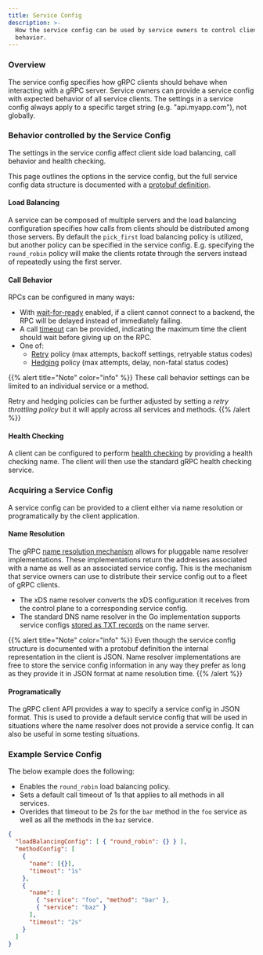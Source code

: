 ```yaml
---
title: Service Config
description: >-
  How the service config can be used by service owners to control client
  behavior.
---
```


### Overview

The service config specifies how gRPC clients should behave when interacting
with a gRPC server. Service owners can provide a service config with expected
behavior of all service clients. The settings in a service config always apply
to a specific target string (e.g. "api.myapp.com"), not globally.

### Behavior controlled by the Service Config

The settings in the service config affect client side load balancing, call
behavior and health checking.

This page outlines the options in the service config, but the full service
config data structure is documented with a [protobuf definition].

#### Load Balancing

A service can be composed of multiple servers and the load balancing
configuration specifies how calls from clients should be distributed among
those servers. By default the `pick_first` load balancing policy is utilized,
but another policy can be specified in the service config. E.g. specifying the
`round_robin` policy will make the clients rotate through the servers instead
of repeatedly using the first server.

#### Call Behavior

RPCs can be configured in many ways:

- With [wait-for-ready] enabled, if a client cannot connect to a backend, the
  RPC will be delayed instead of immediately failing.
- A call [timeout] can be provided, indicating the maximum time the client
  should wait before giving up on the RPC.
- One of:
  - [Retry] policy (max attempts, backoff settings, retryable status codes)
  - [Hedging] policy (max attempts, delay, non-fatal status codes)

{{% alert title="Note" color="info" %}}
These call behavior settings can be limited to an individual service or a
method.

Retry and hedging policies can be further adjusted by setting a *retry
throttling policy* but it will apply across all services and methods.
{{% /alert %}}

#### Health Checking

A client can be configured to perform [health checking] by providing a health
checking name. The client will then use the standard gRPC health checking
service.

### Acquiring a Service Config

A service config can be provided to a client either via name resolution or
programatically by the client application. 

#### Name Resolution

The gRPC [name resolution mechanism] allows for pluggable name resolver
implementations. These implementations return the addresses associated with a
name as well as an associated service config. This is the mechanism
that service owners can use to distribute their service config out to a fleet
of gRPC clients.

- The xDS name resolver converts the xDS configuration it receives from the
  control plane to a corresponding service config.
- The standard DNS name resolver in the Go implementation supports service
  configs [stored as TXT records] on the name server.

{{% alert title="Note" color="info" %}}
Even though the service config structure is documented with a protobuf
definition the internal representation in the client is JSON. Name resolver
implementations are free to store the service config information in any way they
prefer as long as they provide it in JSON format at name resolution time.
{{% /alert %}}


#### Programatically

The gRPC client API provides a way to specify a service config in JSON format.
This is used to provide a default service config that will be used in
situations where the name resolver does not provide a service config. It can
also be useful in some testing situations.

### Example Service Config

The below example does the following:

- Enables the `round_robin` load balancing policy.
- Sets a default call timeout of 1s that applies to all methods in all
  services.
- Overides that timeout to be 2s for the `bar` method in the `foo` service as
  well as all the methods in the `baz` service.


```json
{
  "loadBalancingConfig": [ { "round_robin": {} } ],
  "methodConfig": [
    {
      "name": [{}],
      "timeout": "1s"
    },
    {
      "name": [
        { "service": "foo", "method": "bar" },
        { "service": "baz" }
      ],
      "timeout": "2s"
    }
  ]
}
```

[protobuf definition]:https://github.com/grpc/grpc-proto/blob/master/grpc/service_config/service_config.proto
[timeout]:https://grpc.io/docs/guides/deadlines/
[Retry]:https://grpc.io/docs/guides/retry/
[health checking]:https://grpc.io/docs/guides/health-checking/
[Hedging]:https://grpc.io/docs/guides/request-hedging/
[wait-for-ready]:https://grpc.io/docs/guides/wait-for-ready/
[name resolution mechanism]:https://github.com/grpc/grpc/blob/master/doc/naming.md
[stored as TXT records]:https://github.com/grpc/proposal/blob/master/A2-service-configs-in-dns.md

